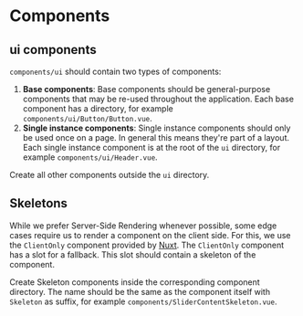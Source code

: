 # Components

## ui components

`components/ui` should contain two types of components:

1. **Base components**: Base components should be general-purpose components that may be re-used throughout the application. Each base component has a directory, for example `components/ui/Button/Button.vue`.
2. **Single instance components**: Single instance components should only be used once on a page. In general this means they're part of a layout. Each single instance component is at the root of the `ui` directory, for example `components/ui/Header.vue`.

Create all other components outside the `ui` directory.

## Skeletons

While we prefer Server-Side Rendering whenever possible, some edge cases require us to render a component on the client side. For this, we use the `ClientOnly` component provided by [Nuxt](https://nuxt.com/docs/api/components/client-only). The `ClientOnly` component has a slot for a fallback. This slot should contain a skeleton of the component.

Create Skeleton components inside the corresponding component directory. The name should be the same as the component itself with `Skeleton` as suffix, for example `components/SliderContentSkeleton.vue`.
